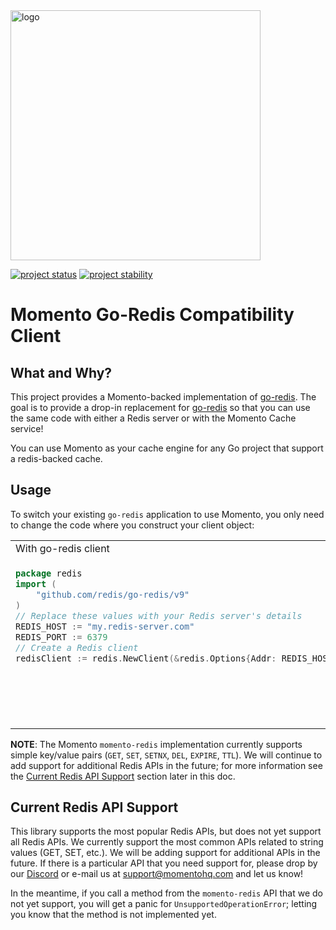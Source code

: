<img src="https://docs.momentohq.com/img/logo.svg" alt="logo" width="400"/>

[![project status](https://momentohq.github.io/standards-and-practices/badges/project-status-incubating.svg)](https://github.com/momentohq/standards-and-practices/blob/main/docs/momento-on-github.md)
[![project stability](https://momentohq.github.io/standards-and-practices/badges/project-stability-experimental.svg)](https://github.com/momentohq/standards-and-practices/blob/main/docs/momento-on-github.md)


# Momento Go-Redis Compatibility Client

## What and Why?

This project provides a Momento-backed implementation of [go-redis](hhttps://github.com/redis/go-redis).
The goal is to provide a drop-in replacement for [go-redis](hhttps://github.com/redis/go-redis) so that you can
use the same code with either a Redis server or with the Momento Cache service!

You can use Momento as your cache engine for any Go project that support a redis-backed cache.

## Usage

To switch your existing `go-redis` application to use Momento, you only need to change the code where you construct your client object:

<table>
<tr>
 <td width="50%">With go-redis client</td>
 <td width="50%">With Momento's go-redis compatibility client</td>
</tr>
<tr>
 <td width="50%" valign="top">

```go
package redis
import (
	"github.com/redis/go-redis/v9"
)
// Replace these values with your Redis server's details
REDIS_HOST := "my.redis-server.com"
REDIS_PORT := 6379
// Create a Redis client
redisClient := redis.NewClient(&redis.Options{Addr: REDIS_HOST + ":" + REDIS_PORT,})
```
</td>
<td width="50%">

```go
package redis

import (
	"github.com/momentohq/client-sdk-go/auth"
	"github.com/momentohq/client-sdk-go/config"
	"github.com/momentohq/client-sdk-go/momento"
	"github.com/momentohq/momento-go-redis-client/momento-redis"
)

credential, _ := auth.NewEnvMomentoTokenProvider("MOMENTO_AUTH_TOKEN")
cacheClient, _ := momento.NewCacheClient(config.LaptopLatest(), credential, 60*time.Second)
// create cache; it resumes execution normally incase the cache already exists and isn't exceptional
cacheClient.CreateCache(sContext.Ctx, mClient, cacheName)
redisClient, _ := momento_redis.NewMomentoRedisClient(mClient, cacheName)
```

</td>
</tr>
</table>

**NOTE**: The Momento `momento-redis` implementation currently supports simple key/value pairs (`GET`, `SET`, `SETNX`, `DEL`, `EXPIRE`, `TTL`). 
We will continue to add support for additional Redis APIs in the future; for more information see the [Current Redis API Support](#current-redis-api-support) section later in this doc.

## Current Redis API Support

This library supports the most popular Redis APIs, but does not yet support all Redis APIs. We currently support the most
common APIs related to string values (GET, SET, etc.). We will be adding support for additional
APIs in the future. If there is a particular API that you need support for, please drop by our [Discord](https://discord.com/invite/3HkAKjUZGq)
or e-mail us at [support@momentohq.com](mailto:support@momentohq.com) and let us know!

In the meantime, if you call a method from the `momento-redis` API that we do not yet support, you will get a panic for 
`UnsupportedOperationError`; letting you know that the method is not implemented yet.